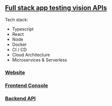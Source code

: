 ## [Full stack app testing vision APIs](https://tmtl.app)

Tech stack:

- Typescript
- React
- Node
- Docker
- CI / CD
- Cloud Architecture
- Microservices & Serverless

### [Website](frontend.website)

### [Frontend Console](frontend.app)

### [Backend API](backend.api)


